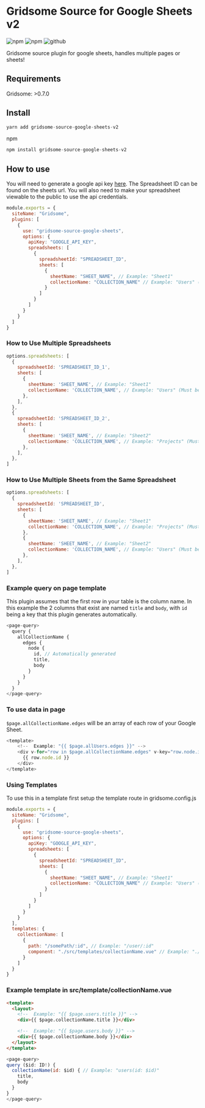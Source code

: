 # Gridsome Source for Google Sheets v2

![npm](https://img.shields.io/npm/dt/gridsome-source-google-sheets-v2)
![npm](https://img.shields.io/npm/v/gridsome-source-google-sheets-v2)
![github](https://img.shields.io/github/package-json/v/IHIutch/gridsome-source-google-sheets)

Gridsome source plugin for google sheets, handles multiple pages or sheets!

## Requirements

Gridsome: >0.7.0

## Install

```js
yarn add gridsome-source-google-sheets-v2
```

npm

```js
npm install gridsome-source-google-sheets-v2
```

## How to use

You will need to generate a google api key [here](https://console.developers.google.com/apis/credentials). The Spreadsheet ID can be found on the sheets url. You will also need to make your spreadsheet viewable to the public to use the api credentials.

```js
module.exports = {
  siteName: "Gridsome",
  plugins: [
    {
      use: "gridsome-source-google-sheets",
      options: {
        apiKey: "GOOGLE_API_KEY",
        spreadsheets: [
          {
            spreadsheetId: "SPREADSHEET_ID",
            sheets: [
              {
                sheetName: "SHEET_NAME", // Example: "Sheet1"
                collectionName: "COLLECTION_NAME" // Example: "Users" (Must be unique)
              }
            ]
          }
        ]
      }
    }
  ]
}
```

### How to Use Multiple Spreadsheets

```js
options.spreadsheets: [
  {
    spreadsheetId: 'SPREADSHEET_ID_1',
    sheets: [
      {
        sheetName: 'SHEET_NAME', // Example: "Sheet1"
        collectionName: 'COLLECTION_NAME', // Example: "Users" (Must be unique)
      },
    ],
  },
  {
    spreadsheetId: 'SPREADSHEET_ID_2',
    sheets: [
      {
        sheetName: 'SHEET_NAME', // Example: "Sheet2"
        collectionName: 'COLLECTION_NAME', // Example: "Projects" (Must be unique)
      },
    ],
  },
]
```

### How to Use Multiple Sheets from the Same Spreadsheet

```js
options.spreadsheets: [
  {
    spreadsheetId: 'SPREADSHEET_ID',
    sheets: [
      {
        sheetName: 'SHEET_NAME', // Example: "Sheet1"
        collectionName: 'COLLECTION_NAME', // Example: "Projects" (Must be unique)
      },
      {
        sheetName: 'SHEET_NAME', // Example: "Sheet2"
        collectionName: 'COLLECTION_NAME', // Example: "Users" (Must be Unique)
      },
    ],
  },
]
```

### Example query on page template

This plugin assumes that the first row in your table is the column name. In this example the 2 columns that exist are named `title` and `body`, with `id` being a key that this plugin generates automatically.

```js
<page-query>
  query {
    allCollectionName {
      edges {
        node {
          id, // Automatically generated
          title,
          body
        }
      }
    }
  }
</page-query>
```

### To use data in page

`$page.allCollectionName.edges` will be an array of each row of your Google Sheet.

```js
<template>
    <!--  Example: "{{ $page.allUsers.edges }}" -->
    <div v-for="row in $page.allCollectionName.edges" v-key="row.node.id">
      {{ row.node.id }}
    </div>
</template>
```

### Using Templates

To use this in a template first setup the template route in gridsome.config.js

```js
module.exports = {
  siteName: "Gridsome",
  plugins: [
    {
      use: "gridsome-source-google-sheets",
      options: {
        apiKey: "GOOGLE_API_KEY",
        spreadsheets: [
          {
            spreadsheetId: "SPREADSHEET_ID",
            sheets: [
              {
                sheetName: "SHEET_NAME", // Example: "Sheet1"
                collectionName: "COLLECTION_NAME" // Example: "Users" (Must be unique)
              }
            ]
          }
        ]
      }
    }
  ],
  templates: {
    collectionName: [
      {
        path: "/somePath/:id", // Example: "/user/:id"
        component: "./src/templates/collectionName.vue" // Example: "./src/templates/users.vue"
      }
    ]
  }
}
```

### Example template in src/template/collectionName.vue

```html
<template>
  <layout>
    <!--  Example: "{{ $page.users.title }}" -->
    <div>{{ $page.collectionName.title }}</div>

    <!--  Example: "{{ $page.users.body }}" -->
    <div>{{ $page.collectionName.body }}</div>
  </layout>
</template>
```

```js
<page-query>
query ($id: ID!) {
  collectionName(id: $id) { // Example: "users(id: $id)"
    title,
    body
  }
}
</page-query>
```
